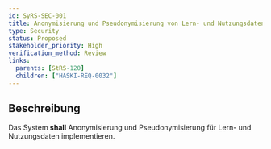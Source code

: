 ```yaml
---
id: SyRS-SEC-001
title: Anonymisierung und Pseudonymisierung von Lern- und Nutzungsdaten
type: Security
status: Proposed
stakeholder_priority: High
verification_method: Review
links:
  parents: [StRS-120]
  children: ["HASKI-REQ-0032"]
---
```


## Beschreibung
Das System **shall** Anonymisierung und Pseudonymisierung für Lern- und Nutzungsdaten implementieren.
